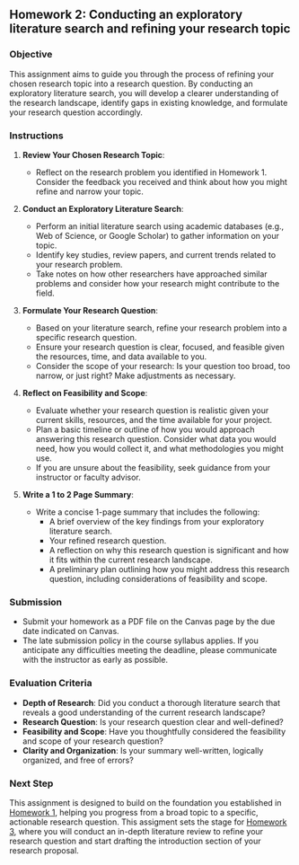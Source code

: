 ## Homework 2: Conducting an exploratory literature search and refining your research topic

### Objective
This assignment aims to guide you through the process of refining your chosen research topic into a research question. By conducting an exploratory literature search, you will develop a clearer understanding of the research landscape, identify gaps in existing knowledge, and formulate your research question accordingly.

### Instructions

1. **Review Your Chosen Research Topic**:
   - Reflect on the research problem you identified in Homework 1. Consider the feedback you received and think about how you might refine and narrow your topic.

2. **Conduct an Exploratory Literature Search**:
   - Perform an initial literature search using academic databases (e.g., Web of Science, or Google Scholar) to gather information on your topic.
   - Identify key studies, review papers, and current trends related to your research problem. 
   - Take notes on how other researchers have approached similar problems and consider how your research might contribute to the field.

3. **Formulate Your Research Question**:
   - Based on your literature search, refine your research problem into a specific research question.
   - Ensure your research question is clear, focused, and feasible given the resources, time, and data available to you.
   - Consider the scope of your research: Is your question too broad, too narrow, or just right? Make adjustments as necessary.

4. **Reflect on Feasibility and Scope**:
   - Evaluate whether your research question is realistic given your current skills, resources, and the time available for your project.
   - Plan a basic timeline or outline of how you would approach answering this research question. Consider what data you would need, how you would collect it, and what methodologies you might use.
   - If you are unsure about the feasibility, seek guidance from your instructor or faculty advisor.

5. **Write a 1 to 2 Page Summary**:
   - Write a concise 1-page summary that includes the following:
     - A brief overview of the key findings from your exploratory literature search.
     - Your refined research question.
     - A reflection on why this research question is significant and how it fits within the current research landscape.
     - A preliminary plan outlining how you might address this research question, including considerations of feasibility and scope.

### Submission
- Submit your homework as a PDF file on the Canvas page by the due date indicated on Canvas.
- The late submission policy in the course syllabus applies. If you anticipate any difficulties meeting the deadline, please communicate with the instructor as early as possible.

### Evaluation Criteria
- **Depth of Research**: Did you conduct a thorough literature search that reveals a good understanding of the current research landscape?
- **Research Question**: Is your research question clear and well-defined?
- **Feasibility and Scope**: Have you thoughtfully considered the feasibility and scope of your research question?
- **Clarity and Organization**: Is your summary well-written, logically organized, and free of errors?

### Next Step
This assignment is designed to build on the foundation you established in [Homework 1](https://github.com/aselshall/rm/edit/main/hw/hw1.md), helping you progress from a broad topic to a specific, actionable research question. This assigment sets the stage for [Homework 3](https://github.com/aselshall/rm/edit/main/hw/hw3.md), where you will conduct an in-depth literature review to refine your research question and start drafting the introduction section of your research proposal.


